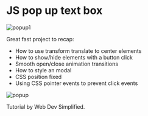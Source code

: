 # JS pop up text box

![popup1](https://user-images.githubusercontent.com/113944962/231288089-37c80ef1-dec5-4836-b862-b5e5d51693a3.png)


Great fast project to recap:
 
- How to use transform translate to center elements
- How to show/hide elements with a button click
- Smooth open/close animation transitions
- How to style an modal 
- CSS position fixed
- Using CSS pointer events to prevent click events

![popup](https://user-images.githubusercontent.com/113944962/231288102-9e21592c-cf39-4a57-9110-77df9d9195eb.png)

Tutorial by Web Dev Simplified.
